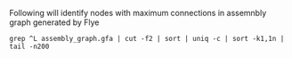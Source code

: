 Following will identify nodes with maximum connections in assemnbly graph generated by Flye

```
grep ^L assembly_graph.gfa | cut -f2 | sort | uniq -c | sort -k1,1n | tail -n200
```
